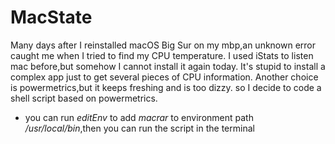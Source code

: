 # MacState

Many days after I reinstalled macOS Big Sur on my mbp,an unknown error caught me when I tried to find my CPU temperature.
I used iStats to listen mac before,but somehow I cannot install it again today.
It's stupid to install a complex app just to get several pieces of CPU information.
Another choice is powermetrics,but it keeps freshing and is too dizzy.
so I decide to code a shell script based on powermetrics.
- you can run *editEnv* to add *macrar* to environment path */usr/local/bin*,then you can run the script in the terminal






